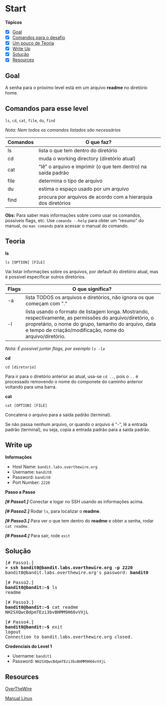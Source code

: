 # Start
**Tópicos**

- [X] [Goal](#goal)
- [X] [Comandos para o desafio](#comandos-para-esse-level)
- [X] [Um pouco de Teoria](#teoria)
- [X] [Write Up](#write-up)
- [X] [Solução](#solução)
- [X] [Resources](#resources)

## Goal
A senha para o próximo level está em um arquivo **readme** no diretório home.

## Comandos para esse level
`ls`, `cd`, `cat`, `file`, `du`, `find`

*Nota: Nem todos os comandos listados são necessários*

 Comandos |                             O que faz?
 ---------|--------
 ls       |lista o que tem dentro do diretório
 cd       |muda o working directory (diretório atual)
 cat      |"lê" o arquivo e imprimir (o que tem dentro) na saída padrão
 file     |determina o tipo de arquivo
 du       |estima o espaço usado por um arquivo
 find     |procura por arquivos de acordo com a hierarquia dos diretórios
 
 **Obs:** Para saber mais informações sobre como usar os comandos, possíveis flags, etc. Use `comando --help` para obter um "resumo" do manual, ou `man comando` para acessar o manual do comando.

## Teoria

**ls**

`ls [OPTION] [FILE]`

Vai listar informações sobre os arquivos, por default do diretório atual, mas é possivel especificar outros diretórios. 

Flags | O que significa?
------|-----------------
-a    | lista TODOS os arquivos e diretórios, não ignora os que começam com "."
-l    | lista usando o formato de listagem longa. Mostrando, respectivamente,  as permissões do arquivo/diretório, o propretário, o nome do grupo, tamanho do arquivo, data e tempo de criação/modificação, nome do arquivo/diretório.

*Nota: É possível juntar flags, por exemplo `ls -la`*

**cd**

`cd [diretorio]`

Para ir para o diretório anterior ao atual, usa-se `cd ..`, pois o `..` é processado removendo o nome do componete do caminho anterior voltando para uma barra.

**cat**

`cat [OPTION] [FILE]`

Concatena o arquivo para a saída padrão (terminal).

Se não passa nenhum arquivo, or quando o arquivo é "-", lê a entrada padrão (terminal), ou seja, copia a entrada padrão para a saída padrão.

## Write up
**Informações**
- Host Name: `bandit.labs.overthewire.org`
- Username: `bandit0`
- Password: `bandit0`
- Port Number: `2220`

**Passo a Passo**

***[# Passo1.]*** Conectar e logar no SSH usando as informações acima.

***[# Passo2.]*** Rodar `ls`, para localizar o **readme**.

***[# Passo3.]***  Para ver o que tem dentro do **readme**  e obter a senha, rodar `cat readme`.

***[# Passo4.]*** Para sair, rode `exit`

## Solução
<pre>
[# Passo1.] 
<b>> ssh bandit0@bandit.labs.overthewire.org -p 2220</b>
bandit0@bandit.labs.overthewire.org's password: <b>bandit0</b>

[# Passo2.] 
<b>bandit0@bandit:~$</b> ls 
readme

[# Passo3.] 
<b>bandit0@bandit:~$</b> cat readme
NH2SXQwcBdpmTEzi3bvBHMM9H66vVXjL

[# Passo4.]
<b>bandit0@bandit:~$</b> exit
logout
Connection to bandit.labs.overthewire.org closed.
</pre>

**Credenciais do Level 1**
- Username: `bandit1`
- Password: `NH2SXQwcBdpmTEzi3bvBHMM9H66vVXjL`

## Resources
[OverTheWire](https://overthewire.org/wargames/bandit/bandit1.html)

[Manual Linux](https://man7.org/linux/man-pages/index.html)

